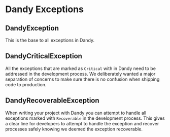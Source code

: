 # Dandy Exceptions

## DandyException

This is the base to all exceptions in Dandy.

## DandyCriticalException

All the exceptions that are marked as `Critical` with in Dandy need to be addressed in the development process.
We deliberately wanted a major separation of concerns to make sure there is no confusion when shipping code to production. 

## DandyRecoverableException

When writing your project with Dandy you can attempt to handle all exceptions marked with `Recoverable` in the development process.
This gives a clear line for developers to attempt to handle the exception and recover processes safely knowing we deemed the exception recoverable.

